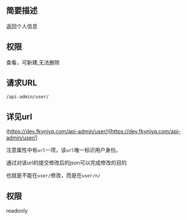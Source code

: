 ## 简要描述

返回个人信息 

## 权限

查看，可新建,无法删除

## 请求URL

`/api-admin/user/`

  
## 详见url

(https://dev.fkynjyq.com/api-admin/user/)[https://dev.fkynjyq.com/api-admin/user/]


注意属性中有`url`一项，该`url`唯一标识用户身份。

通过对该url的提交修改后的json可以完成修改的目的

也就是不能在`user/`修改，而是在`user/n/`


## 权限

readonly

